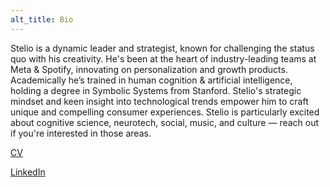 ```yaml
---
alt_title: Bio
---
```


Stelio is a dynamic leader and strategist, known for challenging the status quo with his creativity. 
He's been at the heart of industry-leading teams at Meta & Spotify, innovating on personalization and growth products. 
Academically he’s trained in human cognition & artificial intelligence, holding a degree in Symbolic Systems from Stanford. 
Stelio's strategic mindset and keen insight into technological trends empower him to craft unique and compelling consumer experiences. Stelio is particularly excited about cognitive science, neurotech, social, music, and culture — reach out if you're interested in those areas.

[CV](./cv.pdf)

[LinkedIn](./www.linkedin.com/in/stelioropokis)




